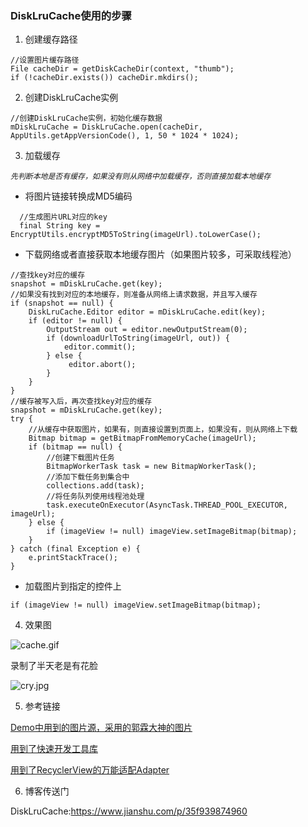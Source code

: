 ### DiskLruCache使用的步骤
1. 创建缓存路径
```
//设置图片缓存路径
File cacheDir = getDiskCacheDir(context, "thumb");
if (!cacheDir.exists()) cacheDir.mkdirs();
```
2. 创建DiskLruCache实例
```
//创建DiskLruCache实例，初始化缓存数据
mDiskLruCache = DiskLruCache.open(cacheDir, AppUtils.getAppVersionCode(), 1, 50 * 1024 * 1024);
```
3. 加载缓存

*`先判断本地是否有缓存，如果没有则从网络中加载缓存，否则直接加载本地缓存`*
* 将图片链接转换成MD5编码
```
  //生成图片URL对应的key
  final String key = EncryptUtils.encryptMD5ToString(imageUrl).toLowerCase();
```
* 下载网络或者直接获取本地缓存图片（如果图片较多，可采取线程池）
```
//查找key对应的缓存
snapshot = mDiskLruCache.get(key);
//如果没有找到对应的本地缓存，则准备从网络上请求数据，并且写入缓存
if (snapshot == null) {
    DiskLruCache.Editor editor = mDiskLruCache.edit(key);
    if (editor != null) {
        OutputStream out = editor.newOutputStream(0);
        if (downloadUrlToString(imageUrl, out)) {
            editor.commit();
        } else {
             editor.abort();
        }
    }
}
//缓存被写入后，再次查找key对应的缓存
snapshot = mDiskLruCache.get(key);
try {
    //从缓存中获取图片，如果有，则直接设置到页面上，如果没有，则从网络上下载
    Bitmap bitmap = getBitmapFromMemoryCache(imageUrl);
    if (bitmap == null) {
        //创建下载图片任务
        BitmapWorkerTask task = new BitmapWorkerTask();
        //添加下载任务到集合中
        collections.add(task);
        //将任务队列使用线程池处理
        task.executeOnExecutor(AsyncTask.THREAD_POOL_EXECUTOR, imageUrl);
    } else {
        if (imageView != null) imageView.setImageBitmap(bitmap);
    }
} catch (final Exception e) {
    e.printStackTrace();
}
```
* 加载图片到指定的控件上
```
if (imageView != null) imageView.setImageBitmap(bitmap);
```
4. 效果图

![cache.gif](http://upload-images.jianshu.io/upload_images/4073499-cfd0cca6d06ec51a.gif?imageMogr2/auto-orient/strip%7CimageView2/2/w/1240)

录制了半天老是有花脸 

![cry.jpg](http://upload-images.jianshu.io/upload_images/4073499-9f06245b6445a0a9.jpg?imageMogr2/auto-orient/strip%7CimageView2/2/w/1240)

5. 参考链接

[Demo中用到的图片源，采用的郭霖大神的图片][1]

[用到了快速开发工具库][2]

[用到了RecyclerView的万能适配Adapter][3]

6. 博客传送门

DiskLruCache:<https://www.jianshu.com/p/35f939874960>


[1]:http://blog.csdn.net/guolin_blog/article/details/34093441
[2]:https://github.com/Blankj/AndroidUtilCode
[3]:https://github.com/CymChad/BaseRecyclerViewAdapterHelper
